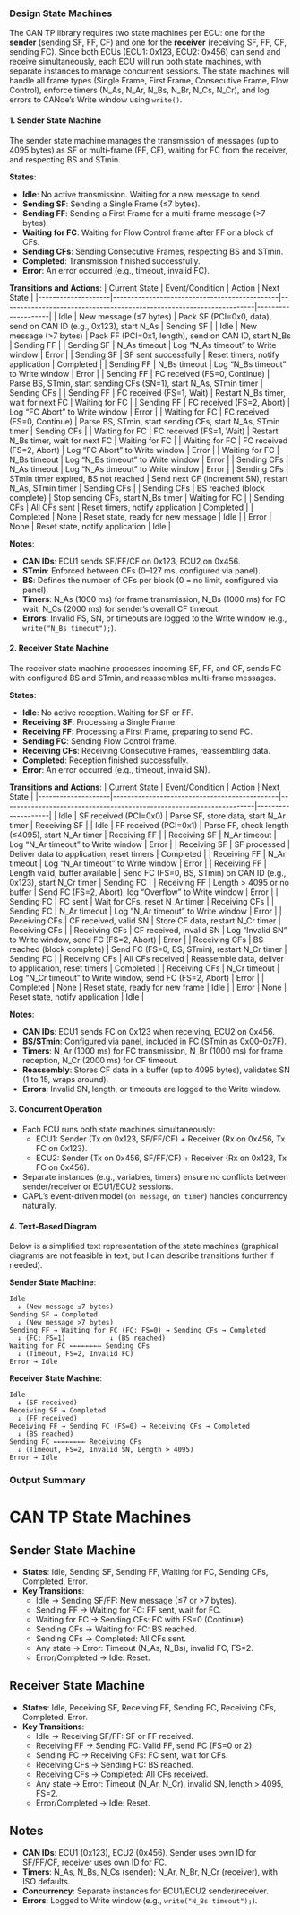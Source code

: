 
### Design State Machines

The CAN TP library requires two state machines per ECU: one for the **sender** (sending SF, FF, CF) and one for the **receiver** (receiving SF, FF, CF, sending FC). Since both ECUs (ECU1: 0x123, ECU2: 0x456) can send and receive simultaneously, each ECU will run both state machines, with separate instances to manage concurrent sessions. The state machines will handle all frame types (Single Frame, First Frame, Consecutive Frame, Flow Control), enforce timers (N_As, N_Ar, N_Bs, N_Br, N_Cs, N_Cr), and log errors to CANoe’s Write window using `write()`.

#### 1. Sender State Machine
The sender state machine manages the transmission of messages (up to 4095 bytes) as SF or multi-frame (FF, CF), waiting for FC from the receiver, and respecting BS and STmin.

**States**:
- **Idle**: No active transmission. Waiting for a new message to send.
- **Sending SF**: Sending a Single Frame (≤7 bytes).
- **Sending FF**: Sending a First Frame for a multi-frame message (>7 bytes).
- **Waiting for FC**: Waiting for Flow Control frame after FF or a block of CFs.
- **Sending CFs**: Sending Consecutive Frames, respecting BS and STmin.
- **Completed**: Transmission finished successfully.
- **Error**: An error occurred (e.g., timeout, invalid FC).

**Transitions and Actions**:
| Current State      | Event/Condition                              | Action                                                                 | Next State         |
|--------------------|----------------------------------------------|----------------------------------------------------------------------|--------------------|
| Idle              | New message (≤7 bytes)                       | Pack SF (PCI=0x0, data), send on CAN ID (e.g., 0x123), start N_As    | Sending SF         |
| Idle              | New message (>7 bytes)                       | Pack FF (PCI=0x1, length), send on CAN ID, start N_Bs                | Sending FF         |
| Sending SF        | N_As timeout                                 | Log “N_As timeout” to Write window                                   | Error              |
| Sending SF        | SF sent successfully                         | Reset timers, notify application                                     | Completed          |
| Sending FF        | N_Bs timeout                                 | Log “N_Bs timeout” to Write window                                   | Error              |
| Sending FF        | FC received (FS=0, Continue)                 | Parse BS, STmin, start sending CFs (SN=1), start N_As, STmin timer   | Sending CFs        |
| Sending FF        | FC received (FS=1, Wait)                     | Restart N_Bs timer, wait for next FC                                 | Waiting for FC     |
| Sending FF        | FC received (FS=2, Abort)                    | Log “FC Abort” to Write window                                       | Error              |
| Waiting for FC    | FC received (FS=0, Continue)                 | Parse BS, STmin, start sending CFs, start N_As, STmin timer          | Sending CFs        |
| Waiting for FC    | FC received (FS=1, Wait)                     | Restart N_Bs timer, wait for next FC                                 | Waiting for FC     |
| Waiting for FC    | FC received (FS=2, Abort)                    | Log “FC Abort” to Write window                                       | Error              |
| Waiting for FC    | N_Bs timeout                                 | Log “N_Bs timeout” to Write window                                   | Error              |
| Sending CFs       | N_As timeout                                 | Log “N_As timeout” to Write window                                   | Error              |
| Sending CFs       | STmin timer expired, BS not reached          | Send next CF (increment SN), restart N_As, STmin timer               | Sending CFs        |
| Sending CFs       | BS reached (block complete)                  | Stop sending CFs, start N_Bs timer                                   | Waiting for FC     |
| Sending CFs       | All CFs sent                                 | Reset timers, notify application                                     | Completed          |
| Completed         | None                                         | Reset state, ready for new message                                   | Idle               |
| Error             | None                                         | Reset state, notify application                                      | Idle               |

**Notes**:
- **CAN IDs**: ECU1 sends SF/FF/CF on 0x123, ECU2 on 0x456.
- **STmin**: Enforced between CFs (0–127 ms, configured via panel).
- **BS**: Defines the number of CFs per block (0 = no limit, configured via panel).
- **Timers**: N_As (1000 ms) for frame transmission, N_Bs (1000 ms) for FC wait, N_Cs (2000 ms) for sender’s overall CF timeout.
- **Errors**: Invalid FS, SN, or timeouts are logged to the Write window (e.g., `write("N_Bs timeout");`).

#### 2. Receiver State Machine
The receiver state machine processes incoming SF, FF, and CF, sends FC with configured BS and STmin, and reassembles multi-frame messages.

**States**:
- **Idle**: No active reception. Waiting for SF or FF.
- **Receiving SF**: Processing a Single Frame.
- **Receiving FF**: Processing a First Frame, preparing to send FC.
- **Sending FC**: Sending Flow Control frame.
- **Receiving CFs**: Receiving Consecutive Frames, reassembling data.
- **Completed**: Reception finished successfully.
- **Error**: An error occurred (e.g., timeout, invalid SN).

**Transitions and Actions**:
| Current State      | Event/Condition                              | Action                                                                 | Next State         |
|--------------------|----------------------------------------------|----------------------------------------------------------------------|--------------------|
| Idle              | SF received (PCI=0x0)                        | Parse SF, store data, start N_Ar timer                               | Receiving SF       |
| Idle              | FF received (PCI=0x1)                        | Parse FF, check length (≤4095), start N_Ar timer                     | Receiving FF       |
| Receiving SF      | N_Ar timeout                                 | Log “N_Ar timeout” to Write window                                   | Error              |
| Receiving SF      | SF processed                                 | Deliver data to application, reset timers                            | Completed          |
| Receiving FF      | N_Ar timeout                                 | Log “N_Ar timeout” to Write window                                   | Error              |
| Receiving FF      | Length valid, buffer available               | Send FC (FS=0, BS, STmin) on CAN ID (e.g., 0x123), start N_Cr timer  | Sending FC         |
| Receiving FF      | Length > 4095 or no buffer                   | Send FC (FS=2, Abort), log “Overflow” to Write window                | Error              |
| Sending FC        | FC sent                                      | Wait for CFs, reset N_Ar timer                                       | Receiving CFs      |
| Sending FC        | N_Ar timeout                                 | Log “N_Ar timeout” to Write window                                   | Error              |
| Receiving CFs     | CF received, valid SN                        | Store CF data, restart N_Cr timer                                    | Receiving CFs      |
| Receiving CFs     | CF received, invalid SN                      | Log “Invalid SN” to Write window, send FC (FS=2, Abort)              | Error              |
| Receiving CFs     | BS reached (block complete)                  | Send FC (FS=0, BS, STmin), restart N_Cr timer                        | Sending FC         |
| Receiving CFs     | All CFs received                             | Reassemble data, deliver to application, reset timers                | Completed          |
| Receiving CFs     | N_Cr timeout                                 | Log “N_Cr timeout” to Write window, send FC (FS=2, Abort)            | Error              |
| Completed         | None                                         | Reset state, ready for new frame                                     | Idle               |
| Error             | None                                         | Reset state, notify application                                      | Idle               |

**Notes**:
- **CAN IDs**: ECU1 sends FC on 0x123 when receiving, ECU2 on 0x456.
- **BS/STmin**: Configured via panel, included in FC (STmin as 0x00–0x7F).
- **Timers**: N_Ar (1000 ms) for FC transmission, N_Br (1000 ms) for frame reception, N_Cr (2000 ms) for CF timeout.
- **Reassembly**: Stores CF data in a buffer (up to 4095 bytes), validates SN (1 to 15, wraps around).
- **Errors**: Invalid SN, length, or timeouts are logged to the Write window.

#### 3. Concurrent Operation
- Each ECU runs both state machines simultaneously:
  - ECU1: Sender (Tx on 0x123, SF/FF/CF) + Receiver (Rx on 0x456, Tx FC on 0x123).
  - ECU2: Sender (Tx on 0x456, SF/FF/CF) + Receiver (Rx on 0x123, Tx FC on 0x456).
- Separate instances (e.g., variables, timers) ensure no conflicts between sender/receiver or ECU1/ECU2 sessions.
- CAPL’s event-driven model (`on message`, `on timer`) handles concurrency naturally.

#### 4. Text-Based Diagram
Below is a simplified text representation of the state machines (graphical diagrams are not feasible in text, but I can describe transitions further if needed).

**Sender State Machine**:
```
Idle
  ↓ (New message ≤7 bytes)
Sending SF → Completed
  ↓ (New message >7 bytes)
Sending FF → Waiting for FC (FC: FS=0) → Sending CFs → Completed
  ↓ (FC: FS=1)           ↓ (BS reached)
Waiting for FC ←←←←←←←← Sending CFs
  ↓ (Timeout, FS=2, Invalid FC)
Error → Idle
```

**Receiver State Machine**:
```
Idle
  ↓ (SF received)
Receiving SF → Completed
  ↓ (FF received)
Receiving FF → Sending FC (FS=0) → Receiving CFs → Completed
  ↓ (BS reached)
Sending FC ←←←←←←←← Receiving CFs
  ↓ (Timeout, FS=2, Invalid SN, Length > 4095)
Error → Idle
```

### Output Summary

# CAN TP State Machines

## Sender State Machine
- **States**: Idle, Sending SF, Sending FF, Waiting for FC, Sending CFs, Completed, Error.
- **Key Transitions**:
  - Idle → Sending SF/FF: New message (≤7 or >7 bytes).
  - Sending FF → Waiting for FC: FF sent, wait for FC.
  - Waiting for FC → Sending CFs: FC with FS=0 (Continue).
  - Sending CFs → Waiting for FC: BS reached.
  - Sending CFs → Completed: All CFs sent.
  - Any state → Error: Timeout (N_As, N_Bs), invalid FC, FS=2.
  - Error/Completed → Idle: Reset.

## Receiver State Machine
- **States**: Idle, Receiving SF, Receiving FF, Sending FC, Receiving CFs, Completed, Error.
- **Key Transitions**:
  - Idle → Receiving SF/FF: SF or FF received.
  - Receiving FF → Sending FC: Valid FF, send FC (FS=0 or 2).
  - Sending FC → Receiving CFs: FC sent, wait for CFs.
  - Receiving CFs → Sending FC: BS reached.
  - Receiving CFs → Completed: All CFs received.
  - Any state → Error: Timeout (N_Ar, N_Cr), invalid SN, length > 4095, FS=2.
  - Error/Completed → Idle: Reset.

## Notes
- **CAN IDs**: ECU1 (0x123), ECU2 (0x456). Sender uses own ID for SF/FF/CF, receiver uses own ID for FC.
- **Timers**: N_As, N_Bs, N_Cs (sender); N_Ar, N_Br, N_Cr (receiver), with ISO defaults.
- **Concurrency**: Separate instances for ECU1/ECU2 sender/receiver.
- **Errors**: Logged to Write window (e.g., `write("N_Bs timeout");`).


